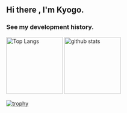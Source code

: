 ## Hi there , I'm Kyogo.

### See my development history.





<p align="left"> 
  <img alt="Top Langs" height="150px" src="https://github-readme-stats.vercel.app/api/top-langs/?username=Kyo-G-Ray&layout=compact&theme=dark" />
  <img alt="github stats" height="150px" src="https://github-readme-stats.vercel.app/api?username=Kyo-G-Ray&theme=dark&show_icons=true" />
</p>


[![trophy](https://github-profile-trophy.vercel.app/?username=Kyo-G-Ray&theme=onedark&column=7)](https://github.com/Kyo-G-Ray)
